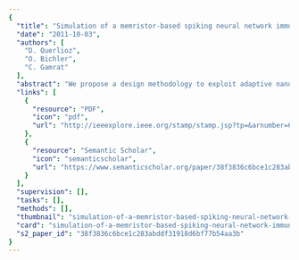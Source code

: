 ```yaml
---
{
  "title": "Simulation of a memristor-based spiking neural network immune to device variations",
  "date": "2011-10-03",
  "authors": [
    "D. Querlioz",
    "O. Bichler",
    "C. Gamrat"
  ],
  "abstract": "We propose a design methodology to exploit adaptive nanodevices (memristors), virtually immune to their variability. Memristors are used as synapses in a spiking neural network performing unsupervised learning. The memristors learn through an adaptation of spike timing dependent plasticity. Neurons' threshold is adjusted following a homeostasis-type rule. System level simulations on a textbook case show that performance can compare with traditional supervised networks of similar complexity. They also show the system can retain functionality with extreme variations of various memristors' parameters, thanks to the robustness of the scheme, its unsupervised nature, and the power of homeostasis. Additionally the network can adjust to stimuli presented with different coding schemes.",
  "links": [
    {
      "resource": "PDF",
      "icon": "pdf",
      "url": "http://ieeexplore.ieee.org/stamp/stamp.jsp?tp=&arnumber=6033439"
    },
    {
      "resource": "Semantic Scholar",
      "icon": "semanticscholar",
      "url": "https://www.semanticscholar.org/paper/38f3836c6bce1c283abddf31918d6bf77b54aa3b"
    }
  ],
  "supervision": [],
  "tasks": [],
  "methods": [],
  "thumbnail": "simulation-of-a-memristor-based-spiking-neural-network-immune-to-device-variations-thumb.jpg",
  "card": "simulation-of-a-memristor-based-spiking-neural-network-immune-to-device-variations-card.jpg",
  "s2_paper_id": "38f3836c6bce1c283abddf31918d6bf77b54aa3b"
}
---
```


